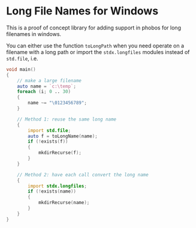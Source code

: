 # Long File Names for Windows

This is a proof of concept library for adding support in phobos for long filenames in windows.

You can either use the function `toLongPath` when you need operate on a filename with a long path or import the `stdx.longfiles` modules instead of `std.file`, i.e.

```D
void main()
{
    // make a large filename
    auto name = `c:\temp`;
    foreach (i; 0 .. 30)
    {
        name ~= "\0123456789";
    }

    // Method 1: reuse the same long name
    {
        import std.file;
        auto f = toLongName(name);
        if (!exists(f))
        {
            mkdirRecurse(f);
        }
    }

    // Method 2: have each call convert the long name
    {
        import stdx.longfiles;
        if (!exists(name))
        {
            mkdirRecurse(name);
        }
    }
}
```
